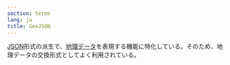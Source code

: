 ```yaml
---
section: terms
lang: ja
title: GeoJSON
---
```


[JSON](/glossary/ja/terms/json/)形式の派生で、[地理データ](/glossary/ja/terms/geodata/)を表現する機能に特化している。そのため、地理データの交換形式としてよく利用されている。
